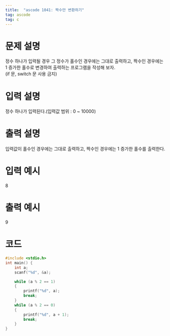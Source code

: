 ```yaml
---
title:  "ascode 1041: 짝수만 변환하기"
tag: ascode 
tag: c 
---
```


# 문제 설명
정수 하나가 입력될 경우 그 정수가 홀수인 경우에는 그대로 출력하고, 짝수인 경우에는 1 증가한 홀수로 변경하여 출력하는 프로그램을 작성해 보자.<br>
(if 문, switch 문 사용 금지)
# 입력 설명
정수 하나가 입력된다.(입력값 범위 : 0 ~ 10000)
# 출력 설명
입력값이 홀수인 경우에는 그대로 출력하고, 짝수인 경우에는 1 증가한 홀수를 출력한다.
# 입력 예시
8
# 출력 예시 
9
# 코드

```c
#include <stdio.h>
int main() {
	int a;
	scanf("%d", &a);

	while (a % 2 == 1)
	{
		printf("%d", a);
		break;
	}
	while (a % 2 == 0)
	{
		printf("%d", a + 1);
		break;
	}
}
```